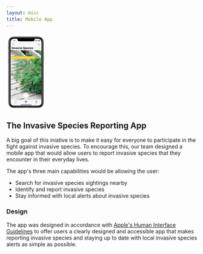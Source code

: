 ```yaml
---
layout: misc
title: Mobile App
---
```


<img height="200" src="../assets/img/app.png" align="center">

## The Invasive Species Reporting App
A big goal of this iniative is to make it easy for everyone to participate in the fight against invasive
species. To encourage this, our team designed a mobile app that would allow users to report invasive species
that they encounter in their everyday lives.

The app's three main capabilities would be allowing the user:
- Search for invasive species sightings nearby
- Identify and report invasive species 
- Stay informed with local alerts about invasive species

### Design
The app was designed in accordance with [Apple's Human Interface Guidelines](https://developer.apple.com/design/human-interface-guidelines/ios/overview/themes/) 
to offer users a clearly designed and accessible app that makes reporting invasive species and staying up 
to date with local invasive species alerts as simple as possible.

